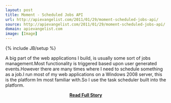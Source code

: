 ```yaml
---
layout: post
title: Moment - Scheduled Jobs API
url: http://apievangelist.com/2011/01/29/moment-scheduled-jobs-api/
source: http://apievangelist.com/2011/01/29/moment-scheduled-jobs-api/
domain: apievangelist.com
image: [Image]
---
```

{% include JB/setup %}<p>A big part of the web applications I build, is usually some sort of jobs management.Most functionality is triggered based upon user generated events.However there are many times where I need to schedule something as a job.I run most of my web applications on a Windows 2008 server, this is the platform Im most familiar with.So I use the task scheduler built into the platform.</p>
<center><p><a href="http://apievangelist.com/2011/01/29/moment-scheduled-jobs-api/" style='padding:25px; font-sze:18px; font-weight: bold;'>Read Full Story</a></p></center>
